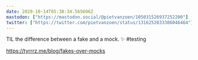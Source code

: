 ```yaml
---
date: 2020-10-14T05:38:34.565606Z
mastodon: ["https://mastodon.social/@pietvanzoen/105031526937252200"]
twitter: ["https://twitter.com/pietvanzoen/status/1316252033306046464"]
---
```

TIL the difference between a fake and a mock. ✨ #testing

https://tyrrrz.me/blog/fakes-over-mocks
